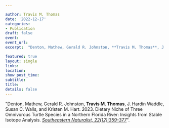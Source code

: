 ```yaml
---

author: Travis M. Thomas
date: '2022-12-17'
categories:
- Publication
draft: false
event: 
event_url: 
excerpt:  "Denton, Mathew, Gerald R. Johnston, **Travis M. Thomas**, J. Hardin Waddle, Susan C. Walls, and Kristen M. Hart. 2023. Dietary Niche of Three Omnivorous Turtle Species in a Northern Florida River: Insights from Stable Isotope Analysis. [*Southeastern Naturalist, 22(12):359-377*](https://www.eaglehill.us/SENAonline/articles/SENA-sp-12/30-Denton.shtml)."

featured: true
layout: single
links:
location: 
show_post_time: 
subtitle:   
title:
details: false
---
```


"Denton, Mathew, Gerald R. Johnston, **Travis M. Thomas**, J. Hardin Waddle, Susan C. Walls, and Kristen M. Hart. 2023. Dietary Niche of Three Omnivorous Turtle Species in a Northern Florida River: Insights from Stable Isotope Analysis. [*Southeastern Naturalist, 22(12):359-377*](https://www.eaglehill.us/SENAonline/articles/SENA-sp-12/30-Denton.shtml)".

